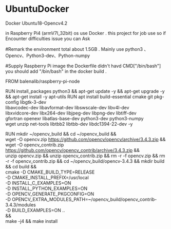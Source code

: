 # UbuntuDocker
Docker Ubuntu18-Opencv4.2


in Raspberry Pi4 (armV7l_32bit) os use Docker .
this project for job use so if Encounter difficulties issue you can Ask 

#Remark 
the environment total  about 1.5GB .
Mainly use python3 、Opencv、Python3-dev、Python-numpy



#Supply Raspberry Pi image the Dockerfile didn't havd CMD["/bin/bash"] you should add "/bin/bash" in the docker build .

FROM balenalib/raspberry-pi-node


RUN install_packages python3 && apt-get update -y && apt-get upgrade -y && apt-get install -y apt-utils 
RUN apt install build-essential cmake git pkg-config libgtk-3-dev \
    libavcodec-dev libavformat-dev libswscale-dev libv4l-dev \
    libxvidcore-dev libx264-dev libjpeg-dev libpng-dev libtiff-dev \
    gfortran openexr libatlas-base-dev python3-dev python3-numpy \
    wget unzip net-tools libtbb2 libtbb-dev libdc1394-22-dev -y
	
	
RUN mkdir ~/opencv_build && cd ~/opencv_build && \
	wget -O opencv.zip https://github.com/opencv/opencv/archive/3.4.3.zip && \
	wget -O opencv_contrib.zip https://github.com/opencv/opencv_contrib/archive/3.4.3.zip && \
	unzip opencv.zip && unzip opencv_contrib.zip && rm -r -f opencv.zip && rm -r -f opencv_contrib.zip && cd ~/opencv_build/opencv-3.4.3 && mkdir build && cd build && \
	cmake -D CMAKE_BUILD_TYPE=RELEASE \
    		-D CMAKE_INSTALL_PREFIX=/usr/local \
   		 -D INSTALL_C_EXAMPLES=ON \
   		 -D INSTALL_PYTHON_EXAMPLES=ON \
   		 -D OPENCV_GENERATE_PKGCONFIG=ON \
   		 -D OPENCV_EXTRA_MODULES_PATH=~/opencv_build/opencv_contrib-3.4.3/modules \
   		 -D BUILD_EXAMPLES=ON ..\
	&&\
	make -j4 && make install
